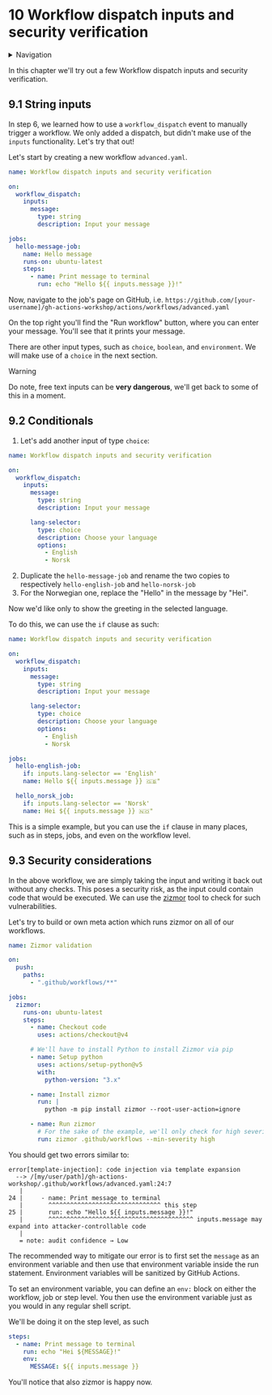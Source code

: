 # 10 Workflow dispatch inputs and security verification

<details>
<summary>Navigation</summary>

1. ~~[Creating a workflow](../1/README.md)~~
1. ~~[Building code in a workflow](../2/README.md)~~
1. ~~[Running multiple jobs in parallel](../3/README.md)~~
1. ~~[Running jobs in sequence](../4/README.md)~~
1. ~~[Deploying to GitHub Pages](../5/README.md)~~
1. ~~[Using other events to run workflows](../6/README.md)~~
1. ~~[Outputs from steps and jobs](../7/README.md)~~
1. ~~[Keeping dependencies up to date with Dependabot](../8/README.md)~~
1. ~~[Matrices](../9/README.md)~~
1. **Workflow dispatch inputs and security verification** (this task)
1. [Learn more about GitHub Actions](../11/README.md)

</details>

In this chapter we'll try out a few Workflow dispatch inputs and security verification.

## 9.1 String inputs

In step 6, we learned how to use a `workflow_dispatch` event to manually trigger a workflow.
We only added a dispatch, but didn't make use of the `inputs` functionality.
Let's try that out!

Let's start by creating a new workflow `advanced.yaml`.

```yaml
name: Workflow dispatch inputs and security verification

on:
  workflow_dispatch:
    inputs:
      message:
        type: string
        description: Input your message

jobs:
  hello-message-job:
    name: Hello message
    runs-on: ubuntu-latest
    steps:
      - name: Print message to terminal
        run: echo "Hello ${{ inputs.message }}!"
```

Now, navigate to the job's page on GitHub, i.e. `https://github.com/[your-username]/gh-actions-workshop/actions/workflows/advanced.yaml`

On the top right you'll find the "Run workflow" button, where you can enter your message.
You'll see that it prints your message.

There are other input types, such as `choice`, `boolean`, and `environment`.
We will make use of a `choice` in the next section.

> [!WARNING]  
> Do note, free text inputs can be **very dangerous**, we'll get back to some of this in a moment.

## 9.2 Conditionals

1. Let's add another input of type `choice`:

```yaml
name: Workflow dispatch inputs and security verification

on:
  workflow_dispatch:
    inputs:
      message:
        type: string
        description: Input your message

      lang-selector:
        type: choice
        description: Choose your language
        options:
          - English
          - Norsk
```

2. Duplicate the `hello-message-job` and rename the two copies to respectively `hello-english-job` and `hello-norsk-job`
3. For the Norwegian one, replace the "Hello" in the message by "Hei".

Now we'd like only to show the greeting in the selected language.

To do this, we can use the `if` clause as such:

```yaml
name: Workflow dispatch inputs and security verification

on:
  workflow_dispatch:
    inputs:
      message:
        type: string
        description: Input your message

      lang-selector:
        type: choice
        description: Choose your language
        options:
          - English
          - Norsk

jobs:
  hello-english-job:
    if: inputs.lang-selector == 'English'
    name: Hello ${{ inputs.message }} 🇬🇧"

  hello_norsk_job:
    if: inputs.lang-selector == 'Norsk'
    name: Hei ${{ inputs.message }} 🇳🇴"
```

This is a simple example, but you can use the `if` clause in many places, such as in steps, jobs, and even on the workflow level.

## 9.3 Security considerations

In the above workflow, we are simply taking the input and writing it back out without any checks.
This poses a security risk, as the input could contain code that would be executed.
We can use the [zizmor](https://github.com/woodruffw/zizmor) tool to check for such vulnerabilities.

<!-- Check out the installation instructions on the [zizmor documentation page](https://woodruffw.github.io/zizmor/installation/) to install it locally. -->
<!-- Then run it against our workflow file. -->

Let's try to build or own meta action which runs zizmor on all of our workflows.

```yaml
name: Zizmor validation

on:
  push:
    paths:
      - ".github/workflows/**"

jobs:
  zizmor:
    runs-on: ubuntu-latest
    steps:
      - name: Checkout code
        uses: actions/checkout@v4

      # We'll have to install Python to install Zizmor via pip
      - name: Setup python
        uses: actions/setup-python@v5
        with:
          python-version: "3.x"

      - name: Install zizmor
        run: |
          python -m pip install zizmor --root-user-action=ignore

      - name: Run zizmor
        # For the sake of the example, we'll only check for high severity issues
        run: zizmor .github/workflows --min-severity high
```

You should get two errors similar to:

```text
error[template-injection]: code injection via template expansion
  --> /[my/user/path]/gh-actions-workshop/.github/workflows/advanced.yaml:24:7
   |
24 |     - name: Print message to terminal
   |       ^^^^^^^^^^^^^^^^^^^^^^^^^^^^^^^ this step
25 |       run: echo "Hello ${{ inputs.message }}!"
   |       ^^^^^^^^^^^^^^^^^^^^^^^^^^^^^^^^^^^^^^^^ inputs.message may expand into attacker-controllable code
   |
   = note: audit confidence → Low
```

The recommended way to mitigate our error is to first set the `message` as an environment variable and then use that environment variable inside the run statement.
Environment variables will be sanitized by GitHub Actions.

To set an environment variable, you can define an `env:` block on either the workflow, job or step level.
You then use the environment variable just as you would in any regular shell script.

We'll be doing it on the step level, as such

```yaml
steps:
  - name: Print message to terminal
    run: echo "Hei ${MESSAGE}!"
    env:
      MESSAGE: ${{ inputs.message }}
```

You'll notice that also zizmor is happy now.
